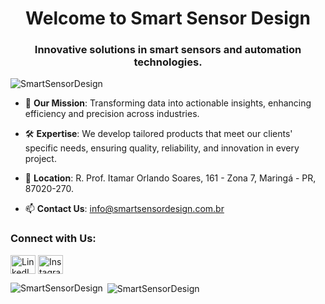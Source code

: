 <h1 align="center">Welcome to Smart Sensor Design</h1>
<h3 align="center">Innovative solutions in smart sensors and automation technologies.</h3>

<p align="left"> <img src="https://komarev.com/ghpvc/?username=SmartSensorDesign&label=Profile%20views&color=0e75b6&style=flat" alt="SmartSensorDesign" /> </p>

- 🌟 **Our Mission**: Transforming data into actionable insights, enhancing efficiency and precision across industries.
- 🛠 **Expertise**: We develop tailored products that meet our clients' specific needs, ensuring quality, reliability, and innovation in every project.

- 📍 **Location**: R. Prof. Itamar Orlando Soares, 161 - Zona 7, Maringá - PR, 87020-270.
- 📫 **Contact Us**: info@smartsensordesign.com.br

<h3 align="left">Connect with Us:</h3>
<p align="left">
<a href="https://www.linkedin.com/company/smartsensordesign/" target="blank"><img align="center" src="https://raw.githubusercontent.com/rahuldkjain/github-profile-readme-generator/master/src/images/icons/Social/linked-in-alt.svg" alt="LinkedIn" height="30" width="40" /></a>
<a href="https://www.instagram.com/smartsensordesign/" target="blank"><img align="center" src="https://raw.githubusercontent.com/rahuldkjain/github-profile-readme-generator/master/src/images/icons/Social/instagram.svg" alt="Instagram" height="30" width="40" /></a>
</p>

<p><img align="left" src="https://github-readme-stats.vercel.app/api/top-langs?username=SmartSensorDesign&show_icons=true&locale=en&layout=compact" alt="SmartSensorDesign" /></p>

<p>&nbsp;<img align="center" src="https://github-readme-stats.vercel.app/api?username=SmartSensorDesign&show_icons=true&locale=en" alt="SmartSensorDesign" /></p>
